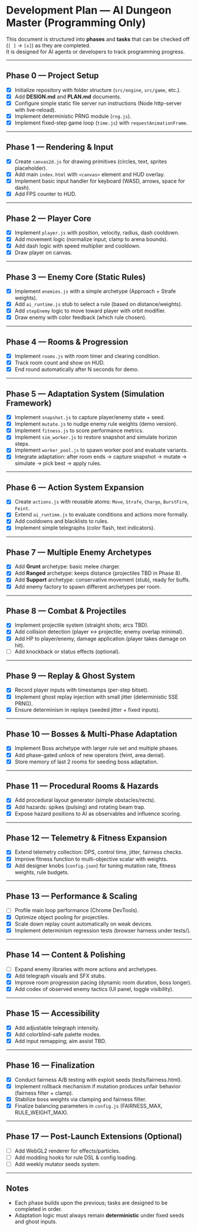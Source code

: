 # Development Plan — AI Dungeon Master (Programming Only)

This document is structured into **phases** and **tasks** that can be checked off (`[ ]` → `[x]`) as they are completed.  
It is designed for AI agents or developers to track programming progress.

---

## Phase 0 — Project Setup
- [x] Initialize repository with folder structure (`src/engine`, `src/game`, etc.).
- [x] Add **DESIGN.md** and **PLAN.md** documents.
- [x] Configure simple static file server run instructions (Node http-server with live-reload).
- [x] Implement deterministic PRNG module (`rng.js`).
- [x] Implement fixed-step game loop (`time.js`) with `requestAnimationFrame`.

---

## Phase 1 — Rendering & Input
- [x] Create `canvas2d.js` for drawing primitives (circles, text, sprites placeholder).
- [x] Add main `index.html` with `<canvas>` element and HUD overlay.
- [x] Implement basic input handler for keyboard (WASD, arrows, space for dash).
- [x] Add FPS counter to HUD.

---

## Phase 2 — Player Core
- [x] Implement `player.js` with position, velocity, radius, dash cooldown.
- [x] Add movement logic (normalize input, clamp to arena bounds).
- [x] Add dash logic with speed multiplier and cooldown.
- [x] Draw player on canvas.

---

## Phase 3 — Enemy Core (Static Rules)
- [x] Implement `enemies.js` with a simple archetype (Approach + Strafe weights).
- [x] Add `ai_runtime.js` stub to select a rule (based on distance/weights).
- [x] Add `stepEnemy` logic to move toward player with orbit modifier.
- [x] Draw enemy with color feedback (which rule chosen).

---

## Phase 4 — Rooms & Progression
- [x] Implement `rooms.js` with room timer and clearing condition.
- [x] Track room count and show on HUD.
- [x] End round automatically after N seconds for demo.

---

## Phase 5 — Adaptation System (Simulation Framework)
- [x] Implement `snapshot.js` to capture player/enemy state + seed.
- [x] Implement `mutate.js` to nudge enemy rule weights (demo version).
- [x] Implement `fitness.js` to score performance metrics.
- [x] Implement `sim_worker.js` to restore snapshot and simulate horizon steps.
- [x] Implement `worker_pool.js` to spawn worker pool and evaluate variants.
- [x] Integrate adaptation: after room ends → capture snapshot → mutate → simulate → pick best → apply rules.

---

## Phase 6 — Action System Expansion
- [x] Create `actions.js` with reusable atoms: `Move`, `Strafe`, `Charge`, `BurstFire`, `Feint`.
- [x] Extend `ai_runtime.js` to evaluate conditions and actions more formally.
- [x] Add cooldowns and blacklists to rules.
- [x] Implement simple telegraphs (color flash, text indicators).

---

## Phase 7 — Multiple Enemy Archetypes
- [x] Add **Grunt** archetype: basic melee charger.
- [x] Add **Ranged** archetype: keeps distance (projectiles TBD in Phase 8).
- [x] Add **Support** archetype: conservative movement (stub), ready for buffs.
- [x] Add enemy factory to spawn different archetypes per room.

---

## Phase 8 — Combat & Projectiles
- [x] Implement projectile system (straight shots; arcs TBD).
- [x] Add collision detection (player ↔ projectile; enemy overlap minimal).
- [x] Add HP to player/enemy, damage application (player takes damage on hit).
- [ ] Add knockback or status effects (optional).

---

## Phase 9 — Replay & Ghost System
- [x] Record player inputs with timestamps (per-step bitset).
- [x] Implement ghost replay injection with small jitter (deterministic SSE PRNG).
- [x] Ensure determinism in replays (seeded jitter + fixed inputs).

---

## Phase 10 — Bosses & Multi-Phase Adaptation
- [x] Implement Boss archetype with larger rule set and multiple phases.
- [x] Add phase-gated unlock of new operators (feint, area denial).
- [x] Store memory of last 2 rooms for seeding boss adaptation.

---

## Phase 11 — Procedural Rooms & Hazards
- [x] Add procedural layout generator (simple obstacles/rects).
- [x] Add hazards: spikes (pulsing) and rotating beam trap.
- [x] Expose hazard positions to AI as observables and influence scoring.

---

## Phase 12 — Telemetry & Fitness Expansion
- [x] Extend telemetry collection: DPS, control time, jitter, fairness checks.
- [x] Improve fitness function to multi-objective scalar with weights.
- [x] Add designer knobs (`config.json`) for tuning mutation rate, fitness weights, rule budgets.

---

## Phase 13 — Performance & Scaling
- [ ] Profile main loop performance (Chrome DevTools).
- [x] Optimize object pooling for projectiles.
- [x] Scale down replay count automatically on weak devices.
- [x] Implement determinism regression tests (browser harness under tests/).

---

## Phase 14 — Content & Polishing
- [ ] Expand enemy libraries with more actions and archetypes.
- [x] Add telegraph visuals and SFX stubs.
- [x] Improve room progression pacing (dynamic room duration, boss longer).
- [x] Add codex of observed enemy tactics (UI panel, toggle visibility).

---

## Phase 15 — Accessibility
- [x] Add adjustable telegraph intensity.
- [x] Add colorblind-safe palette modes.
- [x] Add input remapping; aim assist TBD.

---

## Phase 16 — Finalization
- [x] Conduct fairness A/B testing with exploit seeds (tests/fairness.html).
- [x] Implement rollback mechanism if mutation produces unfair behavior (fairness filter + clamp).
- [x] Stabilize boss weights via clamping and fairness filter.
- [x] Finalize balancing parameters in `config.js` (FAIRNESS_MAX, RULE_WEIGHT_MAX).

---

## Phase 17 — Post-Launch Extensions (Optional)
- [ ] Add WebGL2 renderer for effects/particles.
- [ ] Add modding hooks for rule DSL & config loading.
- [ ] Add weekly mutator seeds system.

---

## Notes
- Each phase builds upon the previous; tasks are designed to be completed in order.
- Adaptation logic must always remain **deterministic** under fixed seeds and ghost inputs.

